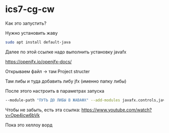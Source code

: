 # ics7-cg-cw


Как это запустить? 

Нужно установить жаву

```bash
sudo apt install default-java
```

Далее по этой ссылке надо выполнить установку javafx

https://openjfx.io/openjfx-docs/

Открываем файл -> там Project structer

Там либы и туда добавить либу jfx (именно папку либы)

После этого настроить в параметрах запуска

```bash
--module-path "ПУТЬ ДО ЛИБЫ В ЖАВАФХ" --add-modules javafx.controls,javafx.fxml
```

Чтобы не забыть, есть эта ссылка: https://www.youtube.com/watch?v=Ope4icw6bVk

Пока это хеллоу ворд
